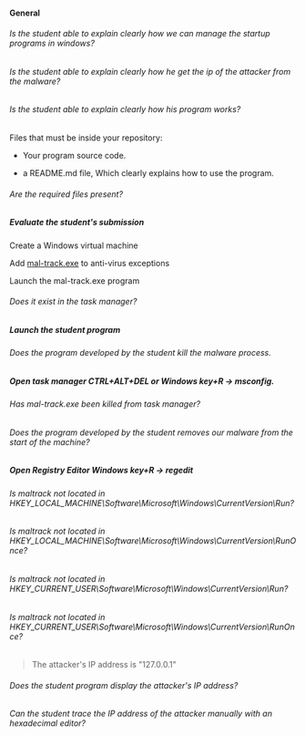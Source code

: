 #### General

###### Is the student able to explain clearly how we can manage the startup programs in windows?

###### Is the student able to explain clearly how he get the ip of the attacker from the malware?

###### Is the student able to explain clearly how his program works?

Files that must be inside your repository:

- Your program source code.

- a README.md file, Which clearly explains how to use the program.

###### Are the required files present?

##### Evaluate the student's submission

Create a Windows virtual machine

Add [mal-track.exe](<../resources/mal-track(Fynloski%20sample%2C%20ON%20VM%20ONLY).zip>) to anti-virus exceptions

Launch the mal-track.exe program

###### Does it exist in the task manager?

##### Launch the student program

###### Does the program developed by the student kill the malware process.

##### Open task manager CTRL+ALT+DEL or Windows key+R -> msconfig.

###### Has mal-track.exe been killed from task manager?

###### Does the program developed by the student removes our malware from the start of the machine?

##### Open Registry Editor Windows key+R -> regedit

###### Is maltrack not located in HKEY_LOCAL_MACHINE\Software\Microsoft\Windows\CurrentVersion\Run?

###### Is maltrack not located in HKEY_LOCAL_MACHINE\Software\Microsoft\Windows\CurrentVersion\RunOnce?

###### Is maltrack not located in HKEY_CURRENT_USER\Software\Microsoft\Windows\CurrentVersion\Run?

###### Is maltrack not located in HKEY_CURRENT_USER\Software\Microsoft\Windows\CurrentVersion\RunOnce?

> The attacker's IP address is "127.0.0.1"

###### Does the student program display the attacker's IP address?

###### Can the student trace the IP address of the attacker manually with an hexadecimal editor?
